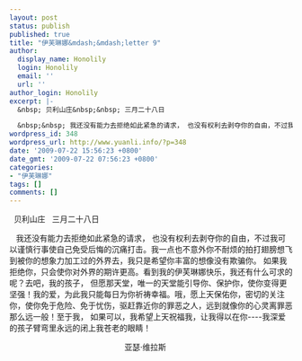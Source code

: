 ```yaml
---
layout: post
status: publish
published: true
title: "伊芙琳娜&mdash;&mdash;letter 9"
author:
  display_name: Honolily
  login: Honolily
  email: ''
  url: ''
author_login: Honolily
excerpt: |-
  &nbsp; 贝利山庄&nbsp;&nbsp; 三月二十八日

  &nbsp;&nbsp; 我还没有能力去拒绝如此紧急的请求， 也没有权利去剥夺你的自由，不过我可以谨慎行事使自己免受后悔的沉痛打击。我一点也不意外你不耐烦的拍打翅膀想飞到被你的想象力加工过的外界去，我只是希望你丰富的想像没有欺骗你。
wordpress_id: 348
wordpress_url: http://www.yuanli.info/?p=348
date: '2009-07-22 15:56:23 +0800'
date_gmt: '2009-07-22 07:56:23 +0800'
categories:
- "伊芙琳娜"
tags: []
comments: []
---
```

<p>&nbsp; 贝利山庄&nbsp;&nbsp; 三月二十八日</p>
<p>&nbsp;&nbsp; 我还没有能力去拒绝如此紧急的请求， 也没有权利去剥夺你的自由，不过我可以谨慎行事使自己免受后悔的沉痛打击。我一点也不意外你不耐烦的拍打翅膀想飞到被你的想象力加工过的外界去，我只是希望你丰富的想像没有欺骗你。<a id="more"></a><a id="more-348"></a>&nbsp;如果我拒绝你，只会使你对外界的期许更高。看到我的伊芙琳娜快乐，我还有什么可求的呢？去吧，我的孩子， 但愿那天堂，唯一的天堂能引导你、保护你，使你变得更坚强！我的爱，为此我只能每日为你祈祷幸福。哦，愿上天保佑你，密切的关注你，使你免于危险、免于忧伤，驱赶靠近你的罪恶之人，远到就像你的心灵离罪恶那么远一般！至于我， 如果可以，我希望上天祝福我，让我得以在你----我深爱的孩子臂弯里永远的闭上我苍老的眼睛！</p>
<p>&nbsp;&nbsp;&nbsp;&nbsp;&nbsp;&nbsp;&nbsp;&nbsp;&nbsp;&nbsp;&nbsp;&nbsp;&nbsp;&nbsp;&nbsp;&nbsp;&nbsp;&nbsp;&nbsp;&nbsp;&nbsp;&nbsp;&nbsp;&nbsp;&nbsp;&nbsp;&nbsp;&nbsp;&nbsp;&nbsp;&nbsp;&nbsp;&nbsp;&nbsp;&nbsp;&nbsp;&nbsp;&nbsp;&nbsp;&nbsp;&nbsp;&nbsp;&nbsp;&nbsp;&nbsp;&nbsp;&nbsp;&nbsp;&nbsp;&nbsp;&nbsp; 亚瑟&middot;维拉斯</p>
